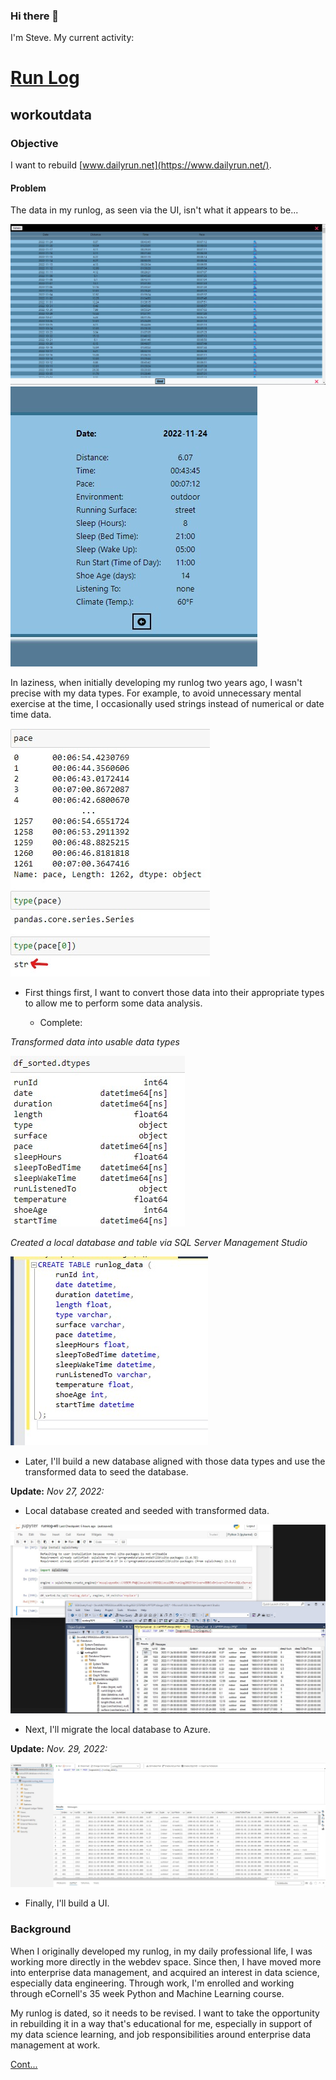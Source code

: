 ### Hi there 👋

<p>I'm Steve. My current activity:</p> 

# [Run Log](https://github.com/sbogucki12/workoutdata)

## workoutdata

### Objective

I want to rebuild [www.dailyrun.net](https://www.dailyrun.net/). 

#### Problem

The data in my runlog, as seen via the UI, isn't what it appears to be...

![runlogUI-original.jpg](https://raw.githubusercontent.com/sbogucki12/workoutdata/main/images/runlogUI-original.jpg "runlogUI-original.jpg")
![runlogUI-original-detail.jpg](https://raw.githubusercontent.com/sbogucki12/workoutdata/main/images/runlogUI-original-detail.jpg "runlogUI-original-detail.jpg")

In laziness, when initially developing my runlog two years ago, I wasn't precise with my data types.  For example, to avoid unnecessary mental exercise at the time, I occasionally used strings instead of numerical or date time data.  

![runlogUI-original.jpg](https://raw.githubusercontent.com/sbogucki12/workoutdata/main/images/data-problem-pace.jpg "data-problem-pace.jpg")

* First things first, I want to convert those data into their appropriate types to allow me to perform some data analysis. 

  * Complete: 

*Transformed data into usable data types*

![datatypes_transformed](https://raw.githubusercontent.com/sbogucki12/workoutdata/main/images/datatypes_transformed.jpg "datatypes_transformed.jpg")

*Created a local database and table via SQL Server Management Studio* 

![sql_table](https://raw.githubusercontent.com/sbogucki12/workoutdata/main/images/sql_table.jpg "sql_table.jpg")

* Later, I'll build a new database aligned with those data types and use the transformed data to seed the database.  

**Update:** *Nov 27, 2022:* 

  * Local database created and seeded with transformed data.   

![seeded_database](https://raw.githubusercontent.com/sbogucki12/workoutdata/main/images/seeded_database.jpg "seeded_database")

* Next, I'll migrate the local database to Azure. 

**Update:** *Nov. 29, 2022:*

![azure_sql_deploy](https://raw.githubusercontent.com/sbogucki12/workoutdata/main/images/azure_sql_deploy.jpg "Migrated to Azure SQL")

* Finally, I'll build a UI. 

### Background

When I originally developed my runlog, in my daily professional life, I was working more directly in the webdev space.  Since then, I have moved more into enterprise data management, and acquired an interest in data science, especially data engineering.  Through work, I'm enrolled and working through eCornell's 35 week Python and Machine Learning course.  

My runlog is dated, so it needs to be revised.  I want to take the opportunity in rebuilding it in a way that's educational for me, especially in support of my data science learning, and job responsibilities around enterprise data management at work.  

[Cont...](https://github.com/sbogucki12/workoutdata)
  
